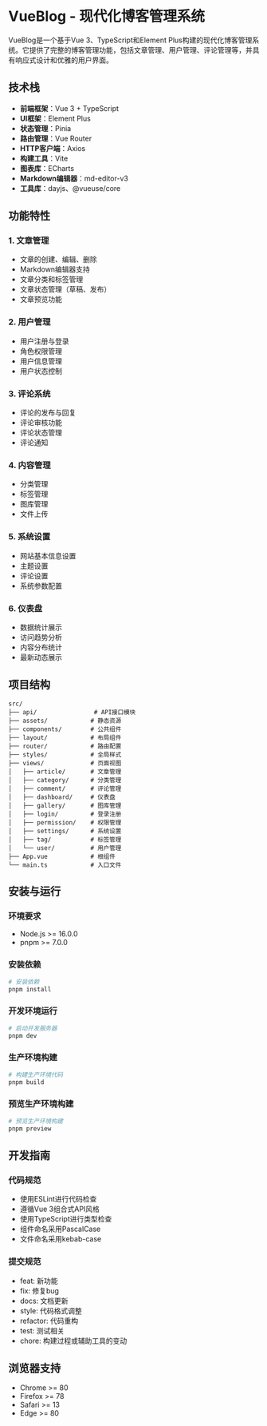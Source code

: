 # VueBlog - 现代化博客管理系统

VueBlog是一个基于Vue 3、TypeScript和Element Plus构建的现代化博客管理系统。它提供了完整的博客管理功能，包括文章管理、用户管理、评论管理等，并具有响应式设计和优雅的用户界面。

## 技术栈

- **前端框架**：Vue 3 + TypeScript
- **UI框架**：Element Plus
- **状态管理**：Pinia
- **路由管理**：Vue Router
- **HTTP客户端**：Axios
- **构建工具**：Vite
- **图表库**：ECharts
- **Markdown编辑器**：md-editor-v3
- **工具库**：dayjs、@vueuse/core

## 功能特性

### 1. 文章管理
- 文章的创建、编辑、删除
- Markdown编辑器支持
- 文章分类和标签管理
- 文章状态管理（草稿、发布）
- 文章预览功能

### 2. 用户管理
- 用户注册与登录
- 角色权限管理
- 用户信息管理
- 用户状态控制

### 3. 评论系统
- 评论的发布与回复
- 评论审核功能
- 评论状态管理
- 评论通知

### 4. 内容管理
- 分类管理
- 标签管理
- 图库管理
- 文件上传

### 5. 系统设置
- 网站基本信息设置
- 主题设置
- 评论设置
- 系统参数配置

### 6. 仪表盘
- 数据统计展示
- 访问趋势分析
- 内容分布统计
- 最新动态展示

## 项目结构

```
src/
├── api/                # API接口模块
├── assets/            # 静态资源
├── components/        # 公共组件
├── layout/            # 布局组件
├── router/            # 路由配置
├── styles/            # 全局样式
├── views/             # 页面视图
│   ├── article/       # 文章管理
│   ├── category/      # 分类管理
│   ├── comment/       # 评论管理
│   ├── dashboard/     # 仪表盘
│   ├── gallery/       # 图库管理
│   ├── login/         # 登录注册
│   ├── permission/    # 权限管理
│   ├── settings/      # 系统设置
│   ├── tag/           # 标签管理
│   └── user/          # 用户管理
├── App.vue            # 根组件
└── main.ts            # 入口文件
```

## 安装与运行

### 环境要求
- Node.js >= 16.0.0
- pnpm >= 7.0.0

### 安装依赖
```bash
# 安装依赖
pnpm install
```

### 开发环境运行
```bash
# 启动开发服务器
pnpm dev
```

### 生产环境构建
```bash
# 构建生产环境代码
pnpm build
```

### 预览生产环境构建
```bash
# 预览生产环境构建
pnpm preview
```

## 开发指南

### 代码规范
- 使用ESLint进行代码检查
- 遵循Vue 3组合式API风格
- 使用TypeScript进行类型检查
- 组件命名采用PascalCase
- 文件命名采用kebab-case

### 提交规范
- feat: 新功能
- fix: 修复bug
- docs: 文档更新
- style: 代码格式调整
- refactor: 代码重构
- test: 测试相关
- chore: 构建过程或辅助工具的变动

## 浏览器支持

- Chrome >= 80
- Firefox >= 78
- Safari >= 13
- Edge >= 80


